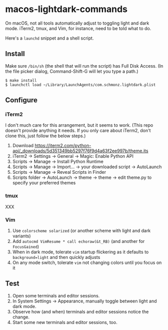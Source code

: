 # macos-lightdark-commands

On macOS, not all tools automatically adjust to toggling light and dark mode.
iTerm2, tmux, and Vim, for instance, need to be told what to do.

Here's a `launchd` snippet and a shell script.

## Install

Make sure `/bin/sh` (the shell that will run the script) has Full Disk Access.
(In the file picker dialog, Command-Shift-G will let you type a path.)

```
$ make install
$ launchctl load ~/Library/LaunchAgents/com.schmonz.lightdark.plist
```

## Configure

### iTerm2

I don't much care for this arrangement, but it seems to work.
(This repo doesn't provide anything it needs.
If you only care about iTerm2, don't clone this, just follow the below steps.)

1. Download <https://iterm2.com/python-api/_downloads/5d351349bb5297f76f9d4a63f2ee997b/theme.its>
2. iTerm2 -> Settings -> General -> Magic: Enable Python API
3. Scripts -> Manage -> Install Python Runtime
4. Scripts -> Manage -> Import... -> your downloaded script -> AutoLaunch
5. Scripts -> Manage -> Reveal Scripts in Finder
6. Scripts folder -> AutoLaunch -> theme -> theme -> edit theme.py to specify your preferred themes

### tmux

XXX

### Vim

1. Use `colorscheme solarized` (or another scheme with light and dark variants)
2. Add `autocmd VimResume * call echoraw(&t_RB)` (and another for `FocusGained`)
3. When in dark mode, tolerate `vim` startup flickering as it defaults to `background=light` and then quickly adjusts
4. On any mode switch, tolerate `vim` not changing colors until you focus on it

## Test

1. Open some terminals and editor sessions.
2. In System Settings -> Appearance, manually toggle between light and dark mode.
3. Observe how (and when) terminals and editor sessions notice the change.
4. Start some new terminals and editor sessions, too.
